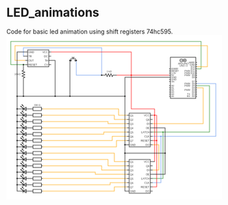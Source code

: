 # LED_animations
Code for basic led animation using shift registers 74hc595.
![alt text](https://github.com/TedRomato/LED_animations/blob/master/circuit.png?raw=true)
